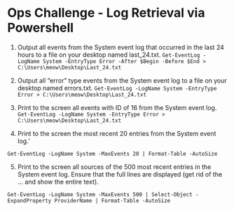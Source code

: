 # Ops Challenge - Log Retrieval via Powershell

1. Output all events from the System event log that occurred in the last 24 hours to a file on your desktop named last_24.txt.
`Get-EventLog -LogName System -EntryType Error -After $Begin -Before $End > C:\Users\meow\Desktop\Last_24.txt`           

2. Output all “error” type events from the System event log to a file on your desktop named errors.txt.
`Get-EventLog -LogName System -EntryType Error > C:\Users\meow\Desktop\Last_24.txt`           


3. Print to the screen all events with ID of 16 from the System event log.
`Get-EventLog -LogName System -EntryType Error > C:\Users\meow\Desktop\Last_24.txt` 


4. Print to the screen the most recent 20 entries from the System event log.’

`Get-EventLog -LogName System -MaxEvents 20 | Format-Table -AutoSize`

5. Print to the screen all sources of the 500 most recent entries in the System event log. Ensure that the full lines are displayed (get rid of the … and show the entire text).

`Get-EventLog -LogName System -MaxEvents 500 | Select-Object -ExpandProperty ProviderName | Format-Table -AutoSize`


